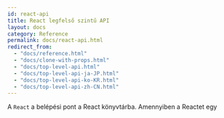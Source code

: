 ```yaml
---
id: react-api
title: React legfelső szintű API
layout: docs
category: Reference
permalink: docs/react-api.html
redirect_from:
  - "docs/reference.html"
  - "docs/clone-with-props.html"
  - "docs/top-level-api.html"
  - "docs/top-level-api-ja-JP.html"
  - "docs/top-level-api-ko-KR.html"
  - "docs/top-level-api-zh-CN.html"
---
```


A `React` a belépési pont a React könyvtárba. Amennyiben a Reactet egy <script> tag segítségével töltöd be, ezek a legfelsőbb szintű API-k a `React` globális változón keresztül lesznek elérhetőek. ES6 és npm esetében írhatod ezt: import React from 'react'. ES5 és npm esetében pedig írhatod az következőt: var React = require('react').

## Áttekintés {#overview}

### Komponensek {#components}

A React komponensek segítéségével a kezelőfelületet feldarabolhatod független, újrafelhasználható darabokká, és minden darabról elzártan tudsz gondolkozni. A React komponensek definiálhatók a `React.Component` vagy a `React.PureCompnent` alosztályozásával.

 - [`React.Component`](#reactcomponent)
 - [`React.PureComponent`](#reactpurecomponent)

Ha nem használsz ES6 osztályokat, használhatod a `create-react-class` modult. Több információért lásd: [A React használata ES6 nélkül](/docs/react-without-es6.html) fejezetet.

A React komponensek függvényekként is definiálhatóak, amiket be is tudunk csomagolni:

- [`React.memo`](#reactmemo)

### React elemek készítése {#creating-react-elements}

A kezelőfelületed leírásához a [JSX használatát](/docs/introducing-jsx.html) ajánljuk. Minden JSX elem csak szintaktikus cukor a [`React.createElement()`](#createelement) meghívásához. Ha JSX-t használsz, a következő metódusokat nem fogod közvetlenül meghívni.

- [`createElement()`](#createelement)
- [`createFactory()`](#createfactory)

Több információért lásd a [React JSX nélkül](/docs/react-without-jsx.html) fejezetet.

### Elemek transzformálása {#transforming-elements}

A `React` több API-t is kínál elemek manipulálásához:

- [`cloneElement()`](#cloneelement)
- [`isValidElement()`](#isvalidelement)
- [`React.Children`](#reactchildren)

### Töredékek {#fragments}

Ahhoz, hogy több elemet tudj egyszerre renderelni anélkül, hogy azokat becsomagolnád egy másik komponensbe, a `React` egy saját komponenst szolgáltat.

- [`React.Fragment`](#reactfragment)

### Refek {#refs}

- [`React.createRef`](#reactcreateref)
- [`React.forwardRef`](#reactforwardref)

### Felfüggesztés {#suspense}

A Suspense lehetővé teszi hogy a komponensek "várni tudjanak" valamire renderelés előtt. A Suspense jelenleg csak egy esetben használható: [komponensek dinamikus betöltése `React.lazy` segítségével](/docs/code-splitting.html#reactlazy). A jövőben más forgatókönyvek is támogatva lesznek, mint például az adatlehívás.

- [`React.lazy`](#reactlazy)
- [`React.Suspense`](#reactsuspense)

### Horgok {#hooks}

A *horgok* a React 16.8 egy új kiegészítései. Lehetővé teszik helyi állapot és egyéb React tulajdonságok használatát osztályok írása nélkül. A horgoknak van egy [saját dokumentáció fejezete](/docs/hooks-intro.html) és egy különálló API referenciája:

- [Alapvető horgok](/docs/hooks-reference.html#basic-hooks)
  - [`useState`](/docs/hooks-reference.html#usestate)
  - [`useEffect`](/docs/hooks-reference.html#useeffect)
  - [`useContext`](/docs/hooks-reference.html#usecontext)
- [Egyéb horgok](/docs/hooks-reference.html#additional-hooks)
  - [`useReducer`](/docs/hooks-reference.html#usereducer)
  - [`useCallback`](/docs/hooks-reference.html#usecallback)
  - [`useMemo`](/docs/hooks-reference.html#usememo)
  - [`useRef`](/docs/hooks-reference.html#useref)
  - [`useImperativeHandle`](/docs/hooks-reference.html#useimperativehandle)
  - [`useLayoutEffect`](/docs/hooks-reference.html#uselayouteffect)
  - [`useDebugValue`](/docs/hooks-reference.html#usedebugvalue)

* * *

## Referencia {#reference}

### `React.Component` {#reactcomponent}

A `React.Component` a React komponensek alaposztálya abban az esetben, ha azok [ES6 osztályokkal](https://developer.mozilla.org/en/docs/Web/JavaScript/Reference/Classes) vannak definiálva:

```javascript
class Greeting extends React.Component {
  render() {
    return <h1>Helló, {this.props.name}</h1>;
  }
}
```

Ha egy listát szeretnél a `React.Component` osztály metódusairól és tulajdonságairól, nézd meg a [React.Component API referenciát](/docs/react-component.html).

* * *

### `React.PureComponent` {#reactpurecomponent}

A `React.PureComponent` hasonló a [`React.Component`](#reactcomponent)-hez. A különbség annyi, hogy a [`React.Component`](#reactcomponent) nem implementálja a [`shouldComponentUpdate()`](/docs/react-component.html#shouldcomponentupdate) metódust, míg a `React.PureComponent` igen, egy sekély prop és állapot összehasonlítással.

Ha a React komponensed `render()` függvénye ugyanazt az eredményt rendereli ugyanazon propok és állapot esetében, akkor néhány esetben használhatod a `React.PureComponent`-t a teljesítmény fokozása érdekében.

> Megjegyzés
>
> A `React.PureComponent` `shouldComponentUpdate()` metódusa csak sekély objektum összehasonlítást végez. Ha az objektumok komplex adatstruktúrákat tartalmaznak, az hamisan negatívat eredményezhet mélyebb különbségek esetében. Csak akkor terjessz ki a `PureComponent`-el, ha egyszerű propokra és állapotra számítasz, vagy használd a [`forceUpdate()`](/docs/react-component.html#forceupdate) metódust ha tudod, hogy a mély adatstruktúrák megváltoztak. Vagy vedd fontolóra [megváltoztathatatlan objektumok](https://facebook.github.io/immutable-js/) használatát a mélyebb adatstruktúrák gyors összehasonlításának megkönnyítése érdekében.
>
> Továbbá a `React.PureComponent` `shouldComponentUpdate()` metódusa kihagyja a prop frissítéseket a komponens teljes alfája esetén. Bizonyosodj meg róla, hogy a komponens minden gyermeke szintúgy "tiszta" (pure).

* * *

### `React.memo` {#reactmemo}

```javascript
const MyComponent = React.memo(function MyComponent(props) {
  /* renderelés propok használatával */
});
```

A `React.memo` egy [felsőbb rendű komponens](/docs/higher-order-components.html).

Ha a függvény komponensed ugyanazt rendereli ugyanazon propok esetében, csomagold be egy `React.memo` meghívásba, hogy bizonyos esetekben memoizálni tudd az eredményt a teljesítmény fokozása érdekében. Ez azt jelenti, hogy a React kihagyja a komponens renderelését, és újrafelhasználja az utoljára renderelt eredményt.

<<<<<<< HEAD
A `React.memo` csak a propok változásait figzeli. Ha a `React.memo`-val körbevett függvényed implementációja rendelkezik egy [`useState`](/docs/hooks-state.html) vagy [`useContext`](/docs/hooks-reference.html#usecontext) horoggal, az újra lesz renderelve, amennyiben az állapot vagy a kontextus megváltozik.
=======
`React.memo` only checks for prop changes. If your function component wrapped in `React.memo` has a [`useState`](/docs/hooks-state.html), [`useReducer`](/docs/hooks-reference.html#usereducer) or [`useContext`](/docs/hooks-reference.html#usecontext) Hook in its implementation, it will still rerender when state or context change.
>>>>>>> c970f75a0ac3513f50e7a4989757c50cde0b7396

Komplex prop objektumok esetében alapértelmezés szerint csak sekély összehasonlítást végez. Ha teljes kontrollt szeretnél az összehasonlítás felett, a második argumentumként megadhatsz egy egyedi összehasonlító függvényt.

```javascript
function MyComponent(props) {
  /* renderelés propok használatával */
}
function areEqual(prevProps, nextProps) {
  /*
  abban az esetben ha a nextProps-ot a rendernek átadva
  ugyanazt az eredményt kapnánk mint a prevProps esetében,
  adj vissza true értéket,
  máskülönben pedig false-t
  */
}
export default React.memo(MyComponent, areEqual);
```

Ez a metódus csakis **[a teljesítmény optimalizálása](/docs/optimizing-performance.html)** céljából létezik. Ne bízd magad rá csak azért, hogy "elkerülj" néhány renderelést, mivel ez hibákhoz vezethet.

> Megjegyzés
>
> A [`shouldComponentUpdate()`](/docs/react-component.html#shouldcomponentupdate) osztálykomponens metódussal ellentétben, az `areEqual` függvény `true` értéket ad vissza, ha a propok egyenlőek, és `false` értéket ha nem azok. Ez a `shouldComponentUpdate` inverze.

* * *

### `createElement()` {#createelement}

```javascript
React.createElement(
  type,
  [props],
  [...children]
)
```

Egy adott típusú [React elemet](/docs/rendering-elements.html) készít és ad vissza. A type argumentum lehet egy címke név sztring (mint például `'div'` vagy `'span'`), egy [React komponens](/docs/components-and-props.html) típus (akár osztály vagy függvény), vagy egy [React töredék](#reactfragment) típus.

A [JSX](/docs/introducing-jsx.html)-ben írt kód át lesz konvertálva, hogy az a `React.createElement()`-et használja. Ha JSX-et használsz, a `React.createElement()`-et tipikusan nem kell közvetlenül meghívnod. Nézd meg a [React JSX nélkül](/docs/react-without-jsx.html) fejezetet, ha többet akarsz megtudni.

* * *

### `cloneElement()` {#cloneelement}

```
React.cloneElement(
  element,
  [props],
  [...children]
)
```

Egy `element`-et alapul véve egy új React elemet klónoz és ad vissza. A keletkezett elem rendelkezni fog az eredeti elem és az új propok sekély összefonásával. Az új gyermekek átveszik a meglévő gyermekek helyét. A `key` és `ref` attribútumok meg lesznek tartva az eredeti elemből.

A `React.cloneElement()` majdnem ekvivalens ezzel:

```js
<element.type {...element.props} {...props}>{children}</element.type>
```

De a `ref` attribútumokat is megőrzi. Ez azt jelenti, hogy ha egy olyan gyermeket kapsz, ami rendelkezik `ref`-el, akkor azt nem fogod véletlenül sem ellopni az ősöktől. Az új elemhez ugyanaz a `ref` lesz hozzákapcsolva.

Ez az API az elavult `React.addons.cloneWithProps()` leváltására lett létrehozva.

* * *

### `createFactory()` {#createfactory}

```javascript
React.createFactory(type)
```

Egy függvényt ad vissza ami bizonyos típusú React elemeket produkál. Mint ahogy a [`React.createElement()`](#createelement) esetében is, a type argumentum lehet egy címke név sztring (mint például `'div'` vagy `'span'`), egy [React komponens](/docs/components-and-props.html) típus (akár osztály vagy függvény), vagy egy [React töredék](#reactfragment) típus.

Ez a segédfüggvény egy korábbról örökölt függvénynek számít, és arra biztatunk, hogy inkább használj JSX-et, vagy közvetlenül a `React.createElement()`-et.

Ha JSX-et használsz, a `React.createFactory()`-t általában nem fogod közvetlenül meghívni. Nézd meg a [React JSX nélkül](/docs/react-without-jsx.html) fejezetet, ha többet akarsz megtudni.

* * *

### `isValidElement()` {#isvalidelement}

```javascript
React.isValidElement(object)
```

Azt ellenőrzi, hogy az objektum érvényes React elemnek minősül-e. `true` vagy `false` értéket ad vissza.

* * *

### `React.Children` {#reactchildren}

A `React.Children` segédeszközként szolgál, ha a nem áttetsző `this.props.children` adatstruktúrával kell dolgozni.

#### `React.Children.map` {#reactchildrenmap}

```javascript
React.Children.map(children, function[(thisArg)])
```

Egy függvényt hív meg a `this`-t `thisArg`-ra állítva a `children` minden közvetlen gyermekén. Ha a `children` egy tömb, akkor azt bejárva a függvény minden gyermeken meg lesz hívva. Ha a children `null` vagy `undefined` értékű, ez a metódus `null` vagy `undefined` értéket ad vissza egy tömb helyett.

> Megjegyzés
>
> Ha a `children` egy `Fragment` akkor az egy szimpla gyermekként lesz kezelve, ezért nem lesz bejárva.

#### `React.Children.forEach` {#reactchildrenforeach}

```javascript
React.Children.forEach(children, function[(thisArg)])
```

Mint a [`React.Children.map()`](#reactchildrenmap) de nem ad vissza tömböt.

#### `React.Children.count` {#reactchildrencount}

```javascript
React.Children.count(children)
```

Az `children`-ben lévő összes komponens számát adja vissza, egyenlő azzal ahányszor a visszahívó függvény át lett adva a `map` vagy `forEach`-nek.

#### `React.Children.only` {#reactchildrenonly}

```javascript
React.Children.only(children)
```

Azt ellenőrzi, hogy a `children`-nek csak egy gyermeke van-e (egy React elemből áll), és visszaadja azt. Máskülönben ez a metódus egy hibát dob.

> Megjegyzés:
>
> A `React.Children.only()` nem fogadja el a [`React.Children.map()`](#reactchildrenmap) visszaadott értékét, mert az egy tömb, nem pedig egy React elem.

#### `React.Children.toArray` {#reactchildrentoarray}

```javascript
React.Children.toArray(children)
```

A nem áttetsző `children` adatstruktúrát adja vissza egy lapos tömbként, egy kulcsot rendelve minden gyermekhez. Hasznos lehet ha gyermekek listáját akarod manipulálni a render metódusodban, különösen ha át akarod rendezni, vagy le akarsz vágni a `this.props.children`-ből mielőtt azt lejjebb adod.

> Megjegyzés:
>
> Gyermekek listájának lapítása közben a `React.Children.toArray()` megváltoztatja a kulcsokat a beágyazott tömbök szemantikájának megtartása érdekében. Azaz a `toArray` a visszaadott tömbben minden kulcshoz hozzáad egy prefixumot, hogy minden elem kulcsa az azt tartalmazó tömb hatókörében legyen.

* * *

### `React.Fragment` {#reactfragment}

A `React.Fragment` komponens több elem visszaadását teszi lehetővé a `render()` metódusban anélkül, hogy új DOM elemet hozna létre.

```javascript
render() {
  return (
    <React.Fragment>
      Valami szöveg.
      <h2>Egy fejléc</h2>
    </React.Fragment>
  );
}
```

Használhatod a gyorsított `<></>` szintaxissal is. Még több információért nézd meg a [React v16.2.0 Továbbfejlesztett Töredékek támogatás](/blog/2017/11/28/react-v16.2.0-fragment-support.html) blog posztot.


### `React.createRef` {#reactcreateref}

A `React.createRef` egy [ref](/docs/refs-and-the-dom.html)-et hoz létre, amit a ref attribútummal csatolhatunk React elemekhez.
`embed:16-3-release-blog-post/create-ref-example.js`

### `React.forwardRef` {#reactforwardref}

A `React.forwardRef` egy React komponenst hoz létre, ami továbbadja a kapott [ref](/docs/refs-and-the-dom.html) attribútumot egy másik komponensnek lejjebb a komponensfában. Ezt nem gyakran kell alkalmazni, de két speciális esetben hasznos tud lenni:

* [Refek továbbítása DOM elemeknek](/docs/forwarding-refs.html#forwarding-refs-to-dom-components)
* [Refek továbbítása felsőbb rendű komponenseknek](/docs/forwarding-refs.html#forwarding-refs-in-higher-order-components)

A `React.forwardRef` egy renderelő függvényt fogad argumentumként. A React ezt a függvényt hívja meg a `props` és `ref` argumentumokkal. Ez a függvény egy React csomópontot kell, hogy visszaadjon.

`embed:reference-react-forward-ref.js`

A fenti példában a React továbbad egy a `<FancyButton ref={ref}>` elemnek adott `ref`-et második argumentumként a renderelő függvénynek a `React.forwardRef` meghívásában. Ez a renderelő függvény továbbadja a `ref`-et a `<button ref={ref}>` elemnek.

Ennek eredményeképp, azután hogy a React hozzácsatolja a refet, a `ref.current` közvetlenül a `<button>` DOM elem példányára fog mutatni.

További információért nézd meg a [refek továbbítása](/docs/forwarding-refs.html) fejezetet.

### `React.lazy` {#reactlazy}

A `React.lazy()` segítségével egy dinamikusan betöltődő komponenst tudsz definiálni. Ez segít csökkenteni az összecsomagolt kód méretét úgy, hogy a kezdetleges renderelés által nem használt komponensek betöltése késleltetve lesz.

A használatáról többet tanulhatsz a [kód felvágás dokumentációban](/docs/code-splitting.html#reactlazy). Valószínűleg [ezt a cikket](https://medium.com/@pomber/lazy-loading-and-preloading-components-in-react-16-6-804de091c82d) is megnézheted, ami részletesebben is elmagyarázza a használatot.

```js
// Ez a komponens dinamikusan van betöltve
const SomeComponent = React.lazy(() => import('./SomeComponent'));
```

Megjegyzendő, hogy a `lazy` komponensek renderelése megköveteli, hogy valahol feljebb a komponensfában legyen egy `<React.Suspense>`. Így tudsz megadni egy betöltés indikátort.

> **Megjegyzés**
>
> A `React.lazy` használata dinamikus import segítségével megköveteli, hogy a Promise objektum elérhető legyen a JS környezetben. Ez IE11 és az alatt egy polyfill használatát követeli meg.

### `React.Suspense` {#reactsuspense}

A `React.Suspense` segítségével egy betöltés indikátort tudsz megadni abban az esetben ha néhány komponens a komponensfában lejjebb még nem áll készen renderelésre. Jelenleg a `<React.Suspense>` **egyetlen** támogatott esete a lustán betöltő komponensek:

```js
// Ez a komponens dinamikusan van betöltve
const OtherComponent = React.lazy(() => import('./OtherComponent'));

function MyComponent() {
  return (
    // Amíg az OtherComponent tölt, mutasd a <Spinner>-t
    <React.Suspense fallback={<Spinner />}>
      <div>
        <OtherComponent />
      </div>
    </React.Suspense>
  );
}
```

A [kód felvágó útmutatónkban](/docs/code-splitting.html#reactlazy) ez dokumentálva van. Jegyezd meg, hogy a `lazy` (lusta) komponensek lehetnek mélyen a `Suspense` fában -- nem kell mindegyiket egyesével körbevenni. A legjobb gyakorlat ha a `<Suspense>`-t oda helyezed ahol egy betöltés indikátort akarsz látni, a `lazy()`-t pedig oda ahol kódot akarsz felvágni.

Bár ez jelenleg még nem támogatott, a jövőben a `Suspense` több forgatókönyvet fog támogatni, mint például adatlehívást. Erről az [ütemtervünkben](/blog/2018/11/27/react-16-roadmap.html) olvashatsz.

>Megjegyzés:
>
> A `ReactDOMServer` még nem támogatja a `React.lazy()`-t és a `<React.Suspense>`-t. Ez egy köztudott limitáció, ami a jövőben kerül megoldásra.
